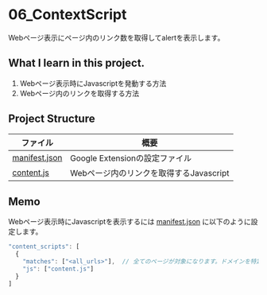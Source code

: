 # 06_ContextScript
Webページ表示にページ内のリンク数を取得してalertを表示します。  

## What I learn in this project. 
1. Webページ表示時にJavascriptを発動する方法
2. Webページ内のリンクを取得する方法

## Project Structure  
| ファイル                             | 概要                         |
| -------------------------------- | -------------------------- |
| [manifest.json](./manifest.json) | Google Extensionの設定ファイル    |
| [content.js](./content.js)       | Webページ内のリンクを取得するJavascript |

## Memo
Webページ表示時にJavascriptを表示するには [manifest.json](./manifest.json) に以下のように設定します。  
```javascript
"content_scripts": [
  {
    "matches": ["<all_urls>"],  // 全てのページが対象になります。ドメインを特定することもできます。
    "js": ["content.js"]
  }
]
```